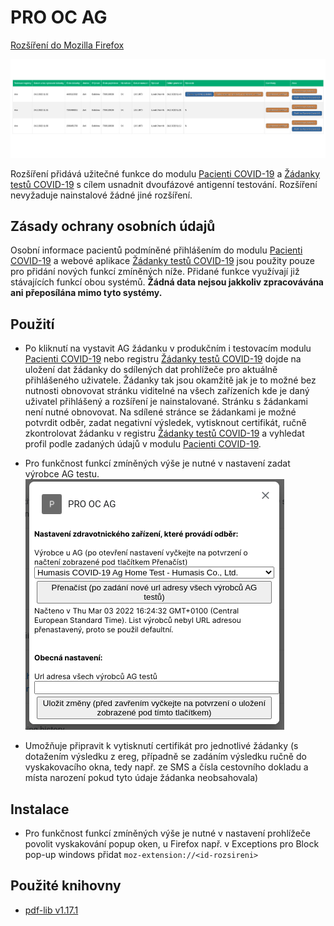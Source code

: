 # PRO OC AG

[Rozšíření do Mozilla Firefox](https://addons.mozilla.org/addon/pro-oc-ag/)

![Preview](preview/nahled.png)

Rozšíření přidává užitečné funkce do modulu [Pacienti COVID-19](https://ereg.ksrzis.cz/Registr/CUDZadanky/VyhledaniPacienta) a [Žádanky testů COVID-19](https://eregpublicsecure.ksrzis.cz/Registr/CUD/Overeni) s cílem usnadnit dvoufázové antigenní testování. Rozšíření nevyžaduje nainstalové žádné jiné rozšíření.

## Zásady ochrany osobních údajů

Osobní informace pacientů podmíněné přihlášením do modulu [Pacienti COVID-19](https://ereg.ksrzis.cz/Registr/CUDZadanky/VyhledaniPacienta) a webové aplikace [Žádanky testů COVID-19](https://eregpublicsecure.ksrzis.cz/Registr/CUD/Overeni) jsou použity pouze pro přidání nových funkcí zmíněných níže. Přidané funkce využívají již stávajících funkcí obou systémů. **Žádná data nejsou jakkoliv zpracovávána ani přeposílána mimo tyto systémy.**

## Použití

- Po kliknutí na vystavit AG žádanku v produkčním i testovacím modulu [Pacienti COVID-19](https://ereg.ksrzis.cz/Registr/CUDZadanky/VyhledaniPacienta) nebo registru [Žádanky testů COVID-19](https://eregpublicsecure.ksrzis.cz/Registr/CUD/Overeni) dojde na uložení dat žádanky do sdílených dat prohlížeče pro aktuálně přihlášeného uživatele. Žádanky tak jsou okamžitě jak je to možné bez nutnosti obnovovat stránku viditelné na všech zařízeních kde je daný uživatel přihlášený a rozšíření je nainstalované. Stránku s žádankami není nutné obnovovat. Na sdílené stránce se žádankami je možné potvrdit odběr, zadat negativní výsledek, vytisknout certifikát, ručně zkontrolovat žádanku v registru [Žádanky testů COVID-19](https://eregpublicsecure.ksrzis.cz/Registr/CUD/Overeni) a vyhledat profil podle zadaných údajů v modulu [Pacienti COVID-19](https://ereg.ksrzis.cz/Registr/CUDZadanky/VyhledaniPacienta).

- Pro funkčnost funkcí zmíněných výše je nutné v nastavení zadat výrobce AG testu.
![Preview](preview/nastaveni.png)

- Umožňuje připravit k vytisknutí certifikát pro jednotlivé žádanky (s dotažením výsledku z ereg, případně se zadáním výsledku ručně do vyskakovacího okna, tedy např. ze SMS a čísla cestovního dokladu a místa narození pokud tyto údaje žádanka neobsahovala)

## Instalace

- Pro funkčnost funkcí zmíněných výše je nutné v nastavení prohlížeče povolit vyskakování popup oken, u Firefox např. v Exceptions pro Block pop-up windows přidat ```moz-extension://<id-rozsireni>```

## Použité knihovny

- [pdf-lib v1.17.1](https://github.com/Hopding/pdf-lib/archive/refs/tags/v1.17.1.zip)